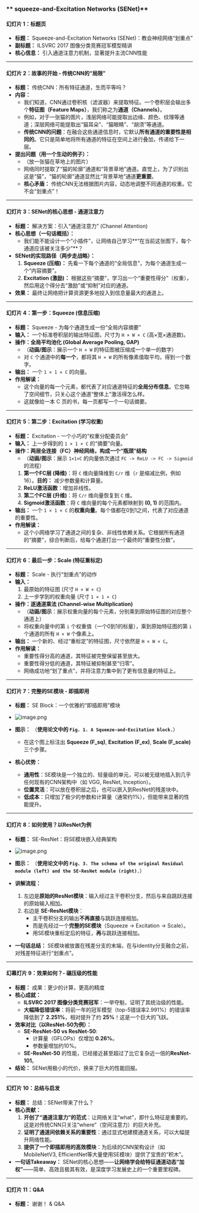 
### ** squeeze-and-Excitation Networks (SENet)**

#### **幻灯片 1：标题页**

*   **标题：** Squeeze-and-Excitation Networks (SENet)：教会神经网络“划重点”
*   **副标题：** ILSVRC 2017 图像分类竞赛冠军模型精讲
*   **核心信息：** 引入通道注意力机制，显著提升主流CNN性能


---

#### **幻灯片 2：故事的开始 - 传统CNN的“局限”**

*   **标题：** 传统CNN：所有特征通道，生而平等吗？
*   **内容：**
    *   我们知道，CNN通过卷积核（滤波器）来提取特征。一个卷积层会输出多个**特征图（Feature Maps）**，我们称之为**通道（Channels）**。
    *   例如，对于一张猫的图片，浅层网络可能提取出边缘、颜色、纹理等通道；深层网络可能提取出“猫耳朵”、“猫眼睛”、“胡须”等通道。
    *   **传统CNN的问题**：在融合这些通道信息时，它默认**所有通道的重要性是相同的**。它只是简单地将所有通道的特征在空间上进行叠加，传递给下一层。
*   **提出问题（用一个生动的例子）：**
    *   （放一张猫在草地上的图片）
    *   网络同时提取了“猫的轮廓”通道和“背景草地”通道。直觉上，为了识别出这是“猫”，“猫的轮廓”通道显然比“背景草地”通道**更重要**。
    *   **核心矛盾：** 传统CNN无法根据图片内容，动态地调整不同通道的权重。它不会“划重点”！

---

#### **幻灯片 3：SENet的核心思想 - 通道注意力**

*   **标题：** 解决方案：引入“通道注意力” (Channel Attention)
*   **核心思想（一句话概括）：**
    *   我们能不能设计一个“小插件”，让网络自己学习**“在当前这张图下，每个通道应该被关注多少”**？
*   **SENet的实现路径（两步走战略）：**
    1.  **Squeeze (压缩)：** 先看一下每个通道的“全局信息”，为每个通道生成一个“内容摘要”。
    2.  **Excitation (激励)：** 根据这些“摘要”，学习出一个“重要性得分”（权重），然后用这个得分去“激励”或“抑制”对应的通道。
*   **效果：** 最终让网络把计算资源更多地投入到信息量最大的通道上。

---

#### **幻灯片 4：第一步：Squeeze (信息压缩)**

*   **标题：** Squeeze - 为每个通道生成一份“全局内容摘要”
*   **输入：** 一个标准卷积层的输出特征图，尺寸为 `H × W × C` (高×宽×通道数)。
*   **操作：全局平均池化 (Global Average Pooling, GAP)**
    *   （**动画/图示**：展示一个 `H × W` 的特征图被压缩成一个单一的数字）
    *   对 `C` 个通道中的**每一个**，都将其 `H × W` 的所有像素值取平均，得到一个数字。
*   **输出：** 一个 `1 × 1 × C` 的向量。
*   **作用解读：**
    *   这个向量的每一个元素，都代表了对应通道特征的**全局分布信息**。它忽略了空间细节，只关心这个通道“整体上”激活得怎么样。
    *   这就像给一本 C 页的书，每一页都写一个一句话摘要。

---

#### **幻灯片 5：第二步：Excitation (学习权重)**

*   **标题：** Excitation - 一个小巧的“权重分配委员会”
*   **输入：** 上一步得到的 `1 × 1 × C` 的“摘要”向量。
*   **操作：两层全连接（FC）神经网络，构成一个“瓶颈”结构**
    *   （**动画/图示**：展示 `1×1×C` 的向量依次通过 `FC -> ReLU -> FC -> Sigmoid` 的流程）
    1.  **第一个FC层 (降维)**：将 `C` 维向量降维到 `C/r` 维（`r` 是缩减比例，例如16）。**目的：** 减少参数量和计算量。
    2.  **ReLU激活函数**：增加非线性。
    3.  **第二个FC层 (升维)**：将 `C/r` 维向量恢复到 `C` 维。
    4.  **Sigmoid激活函数**：将 `C` 维向量的每个元素都映射到 **(0, 1)** 的范围内。
*   **输出：** 一个 `1 × 1 × C` 的**权重向量**。每个值都在0到1之间，代表了对应通道的重要性。
*   **作用解读：**
    *   这个小网络学习了通道之间的复杂、非线性依赖关系。它根据所有通道的“摘要”，综合判断后，给每个通道打出一个最终的“重要性分数”。

---

#### **幻灯片 6：最后一步：Scale (特征重标定)**

*   **标题：** Scale - 执行“划重点”的动作
*   **输入：**
    1.  最原始的特征图 (尺寸 `H × W × C`)
    2.  上一步学到的权重向量 (尺寸 `1 × 1 × C`)
*   **操作：逐通道乘法 (Channel-wise Multiplication)**
    *   （**动画/图示**：展示权重向量的每个元素，分别乘到原始特征图的对应整个通道上）
    *   将权重向量中的第 `i` 个权重值（一个0到1的标量），乘到原始特征图的第 `i` 个通道的所有 `H × W` 个像素上。
*   **输出：** 一个新的、经过“重标定”的特征图，尺寸依然是 `H × W × C`。
*   **作用解读：**
    *   重要性得分高的通道，其特征被完整保留甚至放大。
    *   重要性得分低的通道，其特征被抑制甚至“归零”。
    *   网络成功地“划了重点”，并将注意力集中到了更有信息量的特征上。

---

#### **幻灯片 7：完整的SE模块 - 即插即用**

*   **标题：** SE Block：一个优雅的“即插即用”模块
* ![image.png](https://cc-407-1376569927.cos.ap-guangzhou.myqcloud.com/cc-407-1376569927/images-obsidian/202509171911064.png)

*   **图示：** （**使用论文中的 `Fig. 1. A Squeeze-and-Excitation block.`**）
    *   在这个图上标注出 **Squeeze (F_sq)**, **Excitation (F_ex)**, **Scale (F_scale)** 三个步骤。
*   **核心优势：**
    *   **通用性**：SE模块是一个独立的、轻量级的单元，可以被无缝地插入到几乎任何现有的CNN架构中（如 VGG, ResNet, Inception）。
    *   **位置灵活**：可以放在卷积层之后，也可以嵌入到ResNet的残差块中。
    *   **低成本**：只增加了极少的参数和计算量（通常约1%），但能带来显著的性能提升。

---

#### **幻灯片 8：如何使用？以ResNet为例**

*   **标题：** SE-ResNet：将SE模块嵌入经典架构
* ![image.png](https://cc-407-1376569927.cos.ap-guangzhou.myqcloud.com/cc-407-1376569927/images-obsidian/202509171912320.png)

*   **图示：** （**使用论文中的 `Fig. 3. The schema of the original Residual module (left) and the SE-ResNet module (right).`**）
*   **讲解流程：**
    1.  左边是**原始的ResNet模块**：输入经过主干卷积分支，然后与来自跳跃连接的原始输入相加。
    2.  右边是 **SE-ResNet模块**：
        *   主干卷积分支的输出**不再直接**与跳跃连接相加。
        *   而是先经过一个**完整的SE模块**（Squeeze -> Excitation -> Scale）。
        *   用SE模块重标定后的特征，**再**与跳跃连接相加。
*   **一句话总结：** SE模块被放置在残差分支的末端，在与Identity分支融合之前，对残差特征进行“划重点”。

---

#### **幻幕灯片 9：效果如何？- 碾压级的性能**

*   **标题：** 成果：更少的计算，更高的精度
*   **核心成就：**
    *   **ILSVRC 2017 图像分类竞赛冠军**：一举夺魁，证明了其统治级的性能。
    *   **大幅降低错误率**：将前一年的冠军模型（top-5错误率2.991%）的错误率降低到了 **2.251%**，相对提升了约 **25%**！这是一个巨大的飞跃。
*   **效率对比（以ResNet-50为例）：**
    *   **SE-ResNet-50 vs ResNet-50**:
        *   计算量（GFLOPs）仅增加 **0.26%**。
        *   参数量增加约10%。
    *   **SE-ResNet-50** 的性能，已经接近甚至超过了比它复杂近一倍的**ResNet-101**。
*   **结论：** SENet用极小的代价，换来了巨大的性能回报。

---

#### **幻灯片 10：总结与启发**

*   **标题：** 总结：SENet带来了什么？
*   **核心贡献：**
    1.  **开创了“通道注意力”的范式**：让网络关注“what”，即什么特征是重要的。这是对传统CNN只关注“where”（空间注意力）的巨大补充。
    2.  **证明了通道间依赖关系的重要性**：通过显式地建模通道关系，可以大幅提升网络性能。
    3.  **提供了一个即插即用的高效模块**：为后续的CNN架构设计（如MobileNetV3, EfficientNet等大量使用SE模块）提供了宝贵的“积木”。
*   **一句话Takeaway：** SENet的核心思想——**让网络学会给特征通道动态“加权”**——简单、高效且极其有效，是深度学习发展史上的一个重要里程碑。

---

#### **幻灯片 11：Q&A**

*   **标题：** 谢谢！ & Q&A